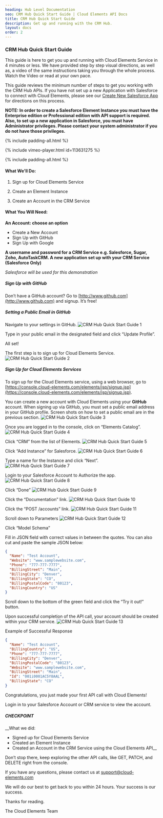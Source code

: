 ```yaml
---
heading: Hub Level Documentation
seo: CRM Hub Quick Start Guide | Cloud Elements API Docs
title: CRM Hub Quick Start Guide
description: Get up and running with the CRM Hub.
layout: docs
order: 2
---
```


### CRM Hub Quick Start Guide

This guide is here to get you up and running with Cloud Elements Service in 4 minutes or less. We have provided step by step visual directions, as well as, a video of the same instructions taking you through the whole process. Watch the Video or read at your own pace.

This guide reviews the minimum number of steps to get you working with the CRM Hub APIs. If you have not set up a new Application with Salesforce to connect with Cloud Elements, please see our [Create New Salesforce App](/docs/elements/salesforce/salesforce-endpoint-setup.html) for directions on this process.

__NOTE: In order to create a Salesforce Element Instance you must have the Enterprise edition or Professional edition with API support is required. Also, to set up a new application in Salesforce, you must have Administrator privileges. Please contact your system administrator if you do not have those privileges.__

{% include padding-all.html %}

{% include vimeo-player.html id=113631275 %}

{% include padding-all.html %}

#### What We'll Do:

1. Sign up for Cloud Elements Service

2. Create an Element Instance

3. Create an Account in the CRM Service

#### What You Will Need:

__An Account: choose an option__

* Create a New Account
* Sign Up with GitHub
* Sign Up with Google

__A username and password for a CRM Service e.g. Salesforce, Sugar, Zoho, AutoTaskCRM.
A new application set up with your CRM Service (Salesforce Only)__

*Salesforce will be used for this demonstration*

##### Sign Up with GitHub

Don’t have a GitHub account? Go to [http://www.github.com](http://www.github.com) and signup. It’s free!

##### Setting a Public Email in GitHub

Navigate to your settings in GitHub.
![CRM Hub Quick Start Guide 1](http://cloud-elements.com/wp-content/uploads/2014/08/gitHub2.gif)

Type in your public email in the designated field and click “Update Profile”.

All set!

The first step is to sign up for Cloud Elements Service.
![CRM Hub Quick Start Guide 2](http://cloud-elements.com/wp-content/uploads/2014/08/gitHub21.gif)

##### Sign Up for Cloud Elements Services

To sign up for the Cloud Elements service, using a web browser, go to [https://console.cloud-elements.com/elements/jsp/signup.jsp](https://console.cloud-elements.com/elements/jsp/signup.jsp).

You can create a new account with Cloud Elements using your __GitHub__ account. When signing up via GitHub, you must set a public email address in your GitHub profile. Screen shots on how to set a public email are in the previous section.
![CRM Hub Quick Start Guide 3](http://cloud-elements.com/wp-content/uploads/2014/10/quickGuideSignup.png)

Once you are logged in to the console, click on “Elements Catalog”.
![CRM Hub Quick Start Guide 4](http://cloud-elements.com/wp-content/uploads/2014/10/quickGuide1.png)

Click “CRM” from the list of Elements.
![CRM Hub Quick Start Guide 5](http://cloud-elements.com/wp-content/uploads/2014/10/QuickGuideCRM1.png)

Click “Add Instance” for Salesforce.
![CRM Hub Quick Start Guide 6](http://cloud-elements.com/wp-content/uploads/2014/10/QuickGuideCRM2.png)

Type a name for the Instance and click “Next”.
![CRM Hub Quick Start Guide 7](http://cloud-elements.com/wp-content/uploads/2014/10/QuickGuideCRM41.png)

Login to your Salesforce Account to Authorize the app.
![CRM Hub Quick Start Guide 8](http://cloud-elements.com/wp-content/uploads/2014/10/QuickGuideSFDCLogin.png)

Click “Done”
![CRM Hub Quick Start Guide 9](http://cloud-elements.com/wp-content/uploads/2014/10/QuickGuideCRM5.png)

Click the “Documentation” link.
![CRM Hub Quick Start Guide 10](http://cloud-elements.com/wp-content/uploads/2014/10/QuickGuideCRM6.png)

Click the “POST /accounts” link.
![CRM Hub Quick Start Guide 11](http://cloud-elements.com/wp-content/uploads/2014/10/QuickGuideCRM7.png)

Scroll down to Parameters
![CRM Hub Quick Start Guide 12](http://cloud-elements.com/wp-content/uploads/2014/10/QuickGuideCRM8.png)

Click “Model Schema”

Fill in JSON field with correct values in between the quotes. You can also cut and paste the sample JSON below:

```JSON
{
  "Name": "Test Account",
  "Website": "www.samplewebsite.com",
  "Phone": "777-777-7777",
  "BillingStreet": "Main",
  "BillingCity": "Denver",
  "BillingState": "CO",
  "BillingPostalCode": "80123",
  "BillingCountry": "US"
}
```

Scroll down to the bottom of the green field and click the “Try it out!” button.

Upon successful completion of the API call, your account should be created within your CRM service.
![CRM Hub Quick Start Guide 13](http://cloud-elements.com/wp-content/uploads/2014/10/QuickGuideCRM9.png)


Example of Successful Response

```JSON
{
  "Name": "Test Account",
  "BillingCountry": "US",
  "Phone": "777-777-7777",
  "BillingCity": "Denver",
  "BillingPostalCode": "80123",
  "Website": "www.samplewebsite.com",
  "BillingStreet": "Main",
  "Id": "001i0001AC5Y8AAL",
  "BillingState": "CO"
}
```

Congratulations, you just made your first API call with Cloud Elements!

Login in to your Salesforce Account or CRM service to view the account.

##### CHECKPOINT

__What we did:

* Signed up for Cloud Elements Service
* Created an Element Instance
* Created an Account in the CRM Service using the Cloud Elements API__

Don’t stop there, keep exploring the other API calls, like GET, PATCH, and DELETE right from the console.

If you have any questions, please contact us at [support@cloud-elements.com](mailto:support@cloud-elements.com)

We will do our best to get back to you within 24 hours. Your success is our success.

Thanks for reading.

The Cloud Elements Team
